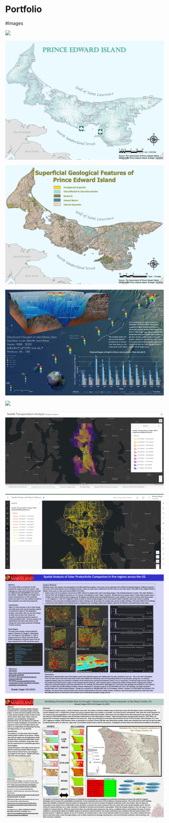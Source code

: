 # Portfolio
#Images


![](https://github.com/brandyge/Portfolio/blob/main/BlueWhale.gif
)

![](https://github.com/brandyge/Portfolio/blob/main/PE_simp.jpg
)

![](https://github.com/brandyge/Portfolio/blob/main/PE_geo.jpg
)

![](https://github.com/brandyge/Portfolio/blob/main/montpost.jpg
)

![](https://github.com/brandyge/Portfolio/blob/main/MicroMount.png
)

![](https://github.com/brandyge/Portfolio/blob/main/SeattleTransportationDashboard.jpg
)

![](https://github.com/brandyge/Portfolio/blob/main/SeattleCollions.jpg
)

![](https://github.com/brandyge/Portfolio/blob/main/UMD_solar.jpg
)

![](https://github.com/brandyge/Portfolio/blob/main/1695850523918-5716f177-834a-4333-add3-3f360387277b_1.jpg
)
